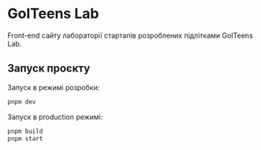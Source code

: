 # GoITeens Lab
Front-end сайту лабораторії стартапів розроблених підлітками GoITeens Lab.

## Запуск проєкту

Запуск в режимі розробки:

```bash
pnpm dev
```

Запуск в production режимі:

```bash
pnpm build
pnpm start
```
